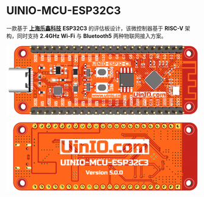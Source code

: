 # UINIO-MCU-ESP32C3

一款基于 [**上海乐鑫科技**](https://www.espressif.com.cn) **ESP32C3** 的评估板设计，该微控制器基于 **RISC-V** 架构，同时支持 **2.4GHz Wi-Fi** 与 **Bluetooth5** 两种物联网接入方案。

![](./Images/PCB-3D-1.png)

![](./Images/PCB-3D-2.png)
